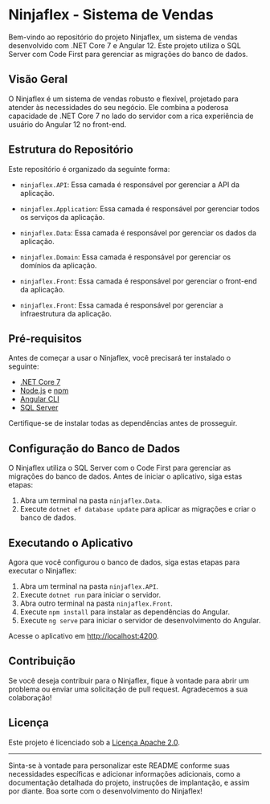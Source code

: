 # Ninjaflex - Sistema de Vendas

Bem-vindo ao repositório do projeto Ninjaflex, um sistema de vendas desenvolvido com .NET Core 7 e Angular 12. Este projeto utiliza o SQL Server com Code First para gerenciar as migrações do banco de dados.

## Visão Geral

O Ninjaflex é um sistema de vendas robusto e flexível, projetado para atender às necessidades do seu negócio. Ele combina a poderosa capacidade de .NET Core 7 no lado do servidor com a rica experiência de usuário do Angular 12 no front-end.

## Estrutura do Repositório

Este repositório é organizado da seguinte forma:

- `ninjaflex.API`: Essa camada é responsável por gerenciar a API da aplicação.

- `ninjaflex.Application`: Essa camada é responsável por gerenciar todos os serviços da aplicação.

- `ninjaflex.Data`: Essa camada é responsável por gerenciar os dados da aplicação.

- `ninjaflex.Domain`: Essa camada é responsável por gerenciar os domínios da aplicação.

- `ninjaflex.Front`: Essa camada é responsável por gerenciar o front-end da aplicação.

- `ninjaflex.Front`: Essa camada é responsável por gerenciar a infraestrutura da aplicação.

## Pré-requisitos

Antes de começar a usar o Ninjaflex, você precisará ter instalado o seguinte:

- [.NET Core 7](https://dotnet.microsoft.com/download/dotnet/7.0)
- [Node.js](https://nodejs.org/) e [npm](https://www.npmjs.com/)
- [Angular CLI](https://angular.io/cli)
- [SQL Server](https://www.microsoft.com/en-us/sql-server/sql-server-downloads)

Certifique-se de instalar todas as dependências antes de prosseguir.

## Configuração do Banco de Dados

O Ninjaflex utiliza o SQL Server com o Code First para gerenciar as migrações do banco de dados. Antes de iniciar o aplicativo, siga estas etapas:

1. Abra um terminal na pasta `ninjaflex.Data`.
2. Execute `dotnet ef database update` para aplicar as migrações e criar o banco de dados.

## Executando o Aplicativo

Agora que você configurou o banco de dados, siga estas etapas para executar o Ninjaflex:

1. Abra um terminal na pasta `ninjaflex.API`.
2. Execute `dotnet run` para iniciar o servidor.
3. Abra outro terminal na pasta `ninjaflex.Front`.
4. Execute `npm install` para instalar as dependências do Angular.
5. Execute `ng serve` para iniciar o servidor de desenvolvimento do Angular.

Acesse o aplicativo em [http://localhost:4200](http://localhost:4200).

## Contribuição

Se você deseja contribuir para o Ninjaflex, fique à vontade para abrir um problema ou enviar uma solicitação de pull request. Agradecemos a sua colaboração!

## Licença

Este projeto é licenciado sob a [Licença Apache 2.0](LICENSE.md).

---

Sinta-se à vontade para personalizar este README conforme suas necessidades específicas e adicionar informações adicionais, como a documentação detalhada do projeto, instruções de implantação, e assim por diante. Boa sorte com o desenvolvimento do Ninjaflex!